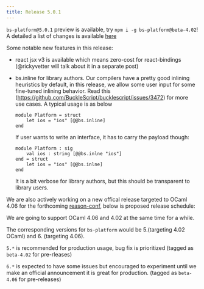 ```yaml
---
title: Release 5.0.1
---
```


`bs-platform@5.0.1` preview is available, try `npm i -g bs-platform@beta-4.02`! A detailed a list of changes is available [here](https://github.com/BuckleScript/bucklescript/blob/master/Changes.md#501)

Some notable new features in this release:

- react jsx v3 is available which means zero-cost for react-bindings (@rickyvetter will talk about it in a separate post)

- bs.inline for library authors. Our compilers have a pretty good inlining heuristics by default, in this release, we allow some user input for some fine-tuned inlining behavior. Read this (https://github.com/BuckleScript/bucklescript/issues/3472) for more use cases.
    A typical usage is as below
    ```
    module Platform = struct
        let ios = "ios" [@@bs.inline]
    end    
    ```
    If user wants to write an interface, it has to carry the payload though:
    ```
    module Platform : sig
        val ios : string [@@bs.inlne "ios"]
    end = struct
        let ios = "ios" [@@bs.inlne]
    end    
    ```
    It is a bit verbose for library authors, but this should be transparent to library users.



We are also actively working on a new offical release targeted to OCaml 4.06 for the forthcoming [reason-conf](https://www.reason-conf.com/), below is proposed release schedule:

We are going to support OCaml 4.06 and 4.02 at the same time for a while.

The corresponding versions for `bs-platform` would be 5.(targeting 4.02 OCaml) and 6. (targeting 4.06).

`5.*` is recommended for production usage, bug fix is prioritized (tagged as `beta-4.02` for pre-rleases)

`6.*` is expected to have some issues but encouraged to experiment until we make an official announcement it is great for production. (tagged as `beta-4.06` for pre-releases)